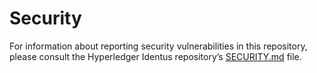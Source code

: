 # Security 

For information about reporting security vulnerabilities in this repository, please consult the Hyperledger Identus repository’s [SECURITY.md](https://github.com/hyperledger-identus/identus/blob/main/SECURITY.md) file.
